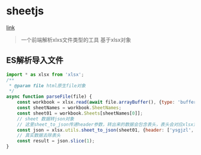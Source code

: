 # sheetjs
[link](https://sheetjs.com/)
> 一个前端解析xlxs文件类型的工具
> 基于xlsx对象

## ES解析导入文件
```js
import * as xlsx from 'xlsx';
/**
 * @param file html原生file对象
 */
async function parseFile(file) {
    const workbook = xlsx.read(await file.arrayBuffer(), {type: 'buffer'});
    const sheetNames = workbook.SheetNames;
    const sheet01 = workbook.Sheets[sheetNames[0]];
    // sheet 数据转json对象
    // 这里sheet_to_json传递header参数，转出来的数据会包含表头，表头会对应xlsx对应的列，从第1列开始一一对应
    const json = xlsx.utils.sheet_to_json(sheet01, {header: ['ysgjzl', 'ysgjhp', 'qyd', 'ddd', 'yshwmc']})
    // 真实数据去除表头
    const result = json.slice(1);
}
```
